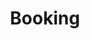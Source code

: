 ---
title: Booking
showInNav: true
sections:
    items:
        -
            template: fullHeightBanner
            button:
                target: _self
                text: 'Book us now'
                href: '#book-us-now'
            text: '# Having a party? A baby shower? A meeting? No problem :)'
            backgroundImage: b66ba8f6703592bb5a2d2d01a3e18b0500db998b
        -
            template: quotes
            heading: Testimonials
            quotes:
                items:
                    -
                        text: 'This place is awesome!'
                        name: Somebody
                    -
                        text: 'This place is awesome!'
                        name: Somebody
                    -
                        text: 'This place is awesome!'
                        name: Somebody
                    -
                        text: 'This place is awesome!'
                        name: Somebody
                schemaBindings:
                    - 12b9edb2c53e52ff32c5000d9c5027f845ee86c5
                    - 12b9edb2c53e52ff32c5000d9c5027f845ee86c5
                    - 12b9edb2c53e52ff32c5000d9c5027f845ee86c5
                    - 12b9edb2c53e52ff32c5000d9c5027f845ee86c5
        -
            template: tabbedIframes
            heading: 'Book us now'
            iframes:
                items:
                    -
                        tabName: Buffet
                        iFrameUrl: 'https://podio.com/webforms/15286468/1024618?e=true#http%3A%2F%2Fwww.sweetsurrender.dk%2Fbooking-fest%2F'
                    -
                        tabName: 'Conference room'
                        iFrameUrl: 'https://podio.com/webforms/15286468/1024618?e=true#http%3A%2F%2Fwww.sweetsurrender.dk%2Fbooking-fest%2F'
                schemaBindings:
                    - c17743ad338cd47fca0f933359329427763febd2
                    - c17743ad338cd47fca0f933359329427763febd2
    schemaBindings:
        - f84c8965eebe4f899d6fe60a8c1d5f3622d4af7f
        - 0a3e772893ef6deb5b0aa079091d42b520dbeb81
        - 358edb9fe94089adffa9e1566f6b64bcf2bc9e45
meta:
    id: 80194a97565a3723e2c8d5c404ec87e0a67ea0ff
    parentId: ""
    language: en
permalink: /booking/
layout: sectionPage
---